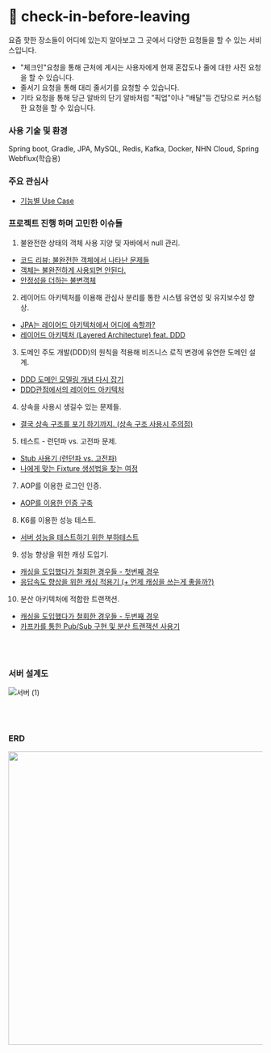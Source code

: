 # 🎉 check-in-before-leaving
요즘 핫한 장소들이 어디에 있는지 알아보고 그 곳에서 다양한 요청들을 할 수 있는 서비스입니다. 
  - "체크인"요청을 통해 근처에 계시는 사용자에게 현재 혼잡도나 줄에 대한 사진 요청을 할 수 있습니다.
  - 줄서기 요청을 통해 대리 줄서기를 요청할 수 있습니다. 
  - 기타 요청을 통해 당근 알바의 단기 알바처럼 "픽업"이나 "배달"등 건당으로 커스텀한 요청을 할 수 있습니다. 
### 사용 기술 및 환경
Spring boot, Gradle, JPA, MySQL, Redis, Kafka, Docker, NHN Cloud, Spring Webflux(학습용)

### 주요 관심사

- [기능별 Use Case](https://github.com/f-lab-edu/check-in-before-leaving/wiki/%08Use-Case)

### 프로젝트 진행 하며 고민한 이슈들
1. 불완전한 상태의 객체 사용 지양 및 자바에서 null 관리.
- [코드 리뷰: 불완전한 객체에서 나타난 문제들](https://computingsteps.tistory.com/45)
- [객체는 불완전하게 사용되면 안된다.](https://computingsteps.tistory.com/41)
- [안정성을 더하는 불변객체](https://computingsteps.tistory.com/42) 
2. 레이어드 아키텍처를 이용해 관심사 분리를 통한 시스템 유연성 및 유지보수성 향상.
 - [JPA는 레이어드 아키텍처에서 어디에 속할까?](https://computingsteps.tistory.com/50)
 - [레이어드 아키텍처 (Layered Architecture) feat. DDD](https://computingsteps.tistory.com/47)
3. 도메인 주도 개발(DDD)의 원칙을 적용해 비즈니스 로직 변경에 유연한 도메인 설계. 
- [DDD 도메인 모델링 개념 다시 잡기](https://computingsteps.tistory.com/57)
- [DDD관점에서의 레이어드 아키텍처](https://computingsteps.tistory.com/49)
4. 상속을 사용시 생길수 있는 문제들.
- [결국 상속 구조를 포기 하기까지. (상속 구조 사용시 주의점)](https://computingsteps.tistory.com/53)
5. 테스트 - 런던파 vs. 고전파 문제.
- [Stub 사용기 (런던파 vs. 고전파)](https://computingsteps.tistory.com/52)
- [나에게 맞는 Fixture 생성법을 찾는 여정](https://computingsteps.tistory.com/51)
7. AOP를 이용한 로그인 인증.   
- [AOP를 이용한 인증 구축](https://computingsteps.tistory.com/54)
8. K6를 이용한 성능 테스트.
- [서버 성능을 테스트하기 위한 부하테스트](https://computingsteps.tistory.com/58)
9. 성능 향상을 위한 캐싱 도입기.
- [캐싱을 도입했다가 철회한 경우들 - 첫번째 경우](https://computingsteps.tistory.com/44)
- [응답속도 향상을 위한 캐싱 적용기 (+ 언제 캐싱을 쓰는게 좋을까?)](https://computingsteps.tistory.com/56)
10. 분산 아키텍처에 적합한 트랜잭션.
- [캐싱을 도입했다가 철회한 경우들 - 두번째 경우](https://computingsteps.tistory.com/44)
- [카프카를 통한 Pub/Sub 구현 및 분산 트랜잭션 사용기](https://computingsteps.tistory.com/59)

  
<br><br>
### 서버 설계도

![서버 (1)](https://github.com/user-attachments/assets/150ceecb-6f60-450a-a11a-76db23a6af4c)

<br><br>
### ERD
<p align="center">
<img src="https://github.com/user-attachments/assets/dd58736e-24a7-4c3c-b4f6-f28b48c2c8b2" width="550" height="580"/>
</p>



